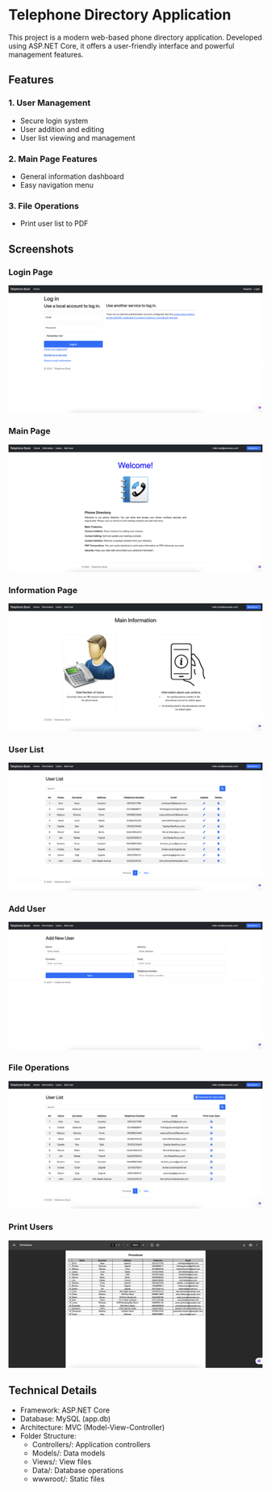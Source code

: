 # Telephone Directory Application

This project is a modern web-based phone directory application. Developed using ASP.NET Core, it offers a user-friendly interface and powerful management features.

## Features

### 1. User Management

- Secure login system
- User addition and editing
- User list viewing and management

### 2. Main Page Features

- General information dashboard
- Easy navigation menu

### 3. File Operations

- Print user list to PDF

## Screenshots

### Login Page

![Login Page](project-fotos/login.png)

### Main Page

![Main Page](project-fotos/main-page.png)

### Information Page

![Information Page](project-fotos/main-info-page.png)

### User List

![User List](project-fotos/user-list-page.png)

### Add User

![Add User](project-fotos/add-user-page.png)

### File Operations

![File Operations](project-fotos/file-operations.png)

### Print Users

![Print Users](project-fotos/print-users.png)

## Technical Details

- Framework: ASP.NET Core
- Database: MySQL (app.db)
- Architecture: MVC (Model-View-Controller)
- Folder Structure:
  - Controllers/: Application controllers
  - Models/: Data models
  - Views/: View files
  - Data/: Database operations
  - wwwroot/: Static files
